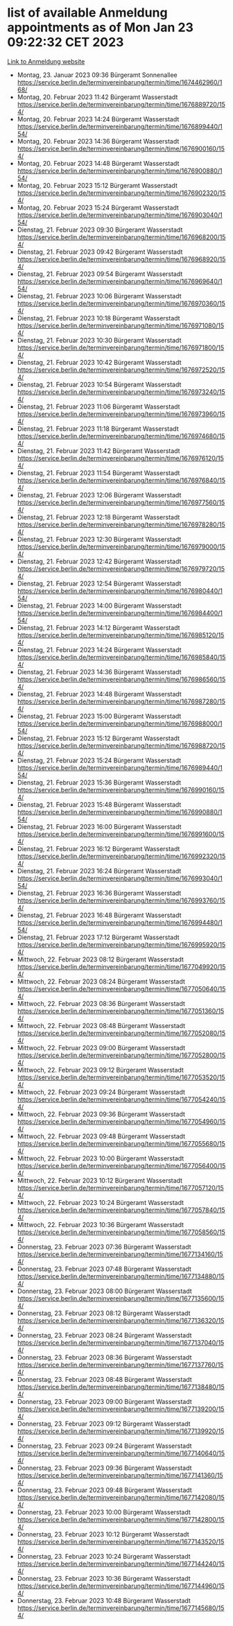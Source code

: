 # list of available Anmeldung appointments as of Mon Jan 23 09:22:32 CET 2023
[Link to Anmeldung website](https://service.berlin.de/terminvereinbarung/termin/tag.php?termin=0&anliegen[]=120686&dienstleisterlist=122210,122217,327316,122219,327312,122227,327314,122231,327346,122243,327348,122252,329742,122260,329745,122262,329748,122254,329751,122271,327278,122273,327274,122277,327276,330436,122280,327294,122282,327290,122284,327292,327539,122291,327270,122285,327266,122286,327264,122296,327268,150230,329760,122301,327282,122297,327286,122294,327284,122312,329763,122314,329775,122304,327330,122311,327334,122309,327332,122281,327352,122279,329772,122276,327324,122274,327326,122267,329766,122246,327318,122251,327320,122257,327322,122208,327298,122226,327300,121362,121364&herkunft=http%3A%2F%2Fservice.berlin.de%2Fdienstleistung%2F120686%2F)
- Montag, 23. Januar 2023 09:36 Bürgeramt Sonnenallee https://service.berlin.de/terminvereinbarung/termin/time/1674462960/168/
- Montag, 20. Februar 2023 11:42 Bürgeramt Wasserstadt https://service.berlin.de/terminvereinbarung/termin/time/1676889720/154/
- Montag, 20. Februar 2023 14:24 Bürgeramt Wasserstadt https://service.berlin.de/terminvereinbarung/termin/time/1676899440/154/
- Montag, 20. Februar 2023 14:36 Bürgeramt Wasserstadt https://service.berlin.de/terminvereinbarung/termin/time/1676900160/154/
- Montag, 20. Februar 2023 14:48 Bürgeramt Wasserstadt https://service.berlin.de/terminvereinbarung/termin/time/1676900880/154/
- Montag, 20. Februar 2023 15:12 Bürgeramt Wasserstadt https://service.berlin.de/terminvereinbarung/termin/time/1676902320/154/
- Montag, 20. Februar 2023 15:24 Bürgeramt Wasserstadt https://service.berlin.de/terminvereinbarung/termin/time/1676903040/154/
- Dienstag, 21. Februar 2023 09:30 Bürgeramt Wasserstadt https://service.berlin.de/terminvereinbarung/termin/time/1676968200/154/
- Dienstag, 21. Februar 2023 09:42 Bürgeramt Wasserstadt https://service.berlin.de/terminvereinbarung/termin/time/1676968920/154/
- Dienstag, 21. Februar 2023 09:54 Bürgeramt Wasserstadt https://service.berlin.de/terminvereinbarung/termin/time/1676969640/154/
- Dienstag, 21. Februar 2023 10:06 Bürgeramt Wasserstadt https://service.berlin.de/terminvereinbarung/termin/time/1676970360/154/
- Dienstag, 21. Februar 2023 10:18 Bürgeramt Wasserstadt https://service.berlin.de/terminvereinbarung/termin/time/1676971080/154/
- Dienstag, 21. Februar 2023 10:30 Bürgeramt Wasserstadt https://service.berlin.de/terminvereinbarung/termin/time/1676971800/154/
- Dienstag, 21. Februar 2023 10:42 Bürgeramt Wasserstadt https://service.berlin.de/terminvereinbarung/termin/time/1676972520/154/
- Dienstag, 21. Februar 2023 10:54 Bürgeramt Wasserstadt https://service.berlin.de/terminvereinbarung/termin/time/1676973240/154/
- Dienstag, 21. Februar 2023 11:06 Bürgeramt Wasserstadt https://service.berlin.de/terminvereinbarung/termin/time/1676973960/154/
- Dienstag, 21. Februar 2023 11:18 Bürgeramt Wasserstadt https://service.berlin.de/terminvereinbarung/termin/time/1676974680/154/
- Dienstag, 21. Februar 2023 11:42 Bürgeramt Wasserstadt https://service.berlin.de/terminvereinbarung/termin/time/1676976120/154/
- Dienstag, 21. Februar 2023 11:54 Bürgeramt Wasserstadt https://service.berlin.de/terminvereinbarung/termin/time/1676976840/154/
- Dienstag, 21. Februar 2023 12:06 Bürgeramt Wasserstadt https://service.berlin.de/terminvereinbarung/termin/time/1676977560/154/
- Dienstag, 21. Februar 2023 12:18 Bürgeramt Wasserstadt https://service.berlin.de/terminvereinbarung/termin/time/1676978280/154/
- Dienstag, 21. Februar 2023 12:30 Bürgeramt Wasserstadt https://service.berlin.de/terminvereinbarung/termin/time/1676979000/154/
- Dienstag, 21. Februar 2023 12:42 Bürgeramt Wasserstadt https://service.berlin.de/terminvereinbarung/termin/time/1676979720/154/
- Dienstag, 21. Februar 2023 12:54 Bürgeramt Wasserstadt https://service.berlin.de/terminvereinbarung/termin/time/1676980440/154/
- Dienstag, 21. Februar 2023 14:00 Bürgeramt Wasserstadt https://service.berlin.de/terminvereinbarung/termin/time/1676984400/154/
- Dienstag, 21. Februar 2023 14:12 Bürgeramt Wasserstadt https://service.berlin.de/terminvereinbarung/termin/time/1676985120/154/
- Dienstag, 21. Februar 2023 14:24 Bürgeramt Wasserstadt https://service.berlin.de/terminvereinbarung/termin/time/1676985840/154/
- Dienstag, 21. Februar 2023 14:36 Bürgeramt Wasserstadt https://service.berlin.de/terminvereinbarung/termin/time/1676986560/154/
- Dienstag, 21. Februar 2023 14:48 Bürgeramt Wasserstadt https://service.berlin.de/terminvereinbarung/termin/time/1676987280/154/
- Dienstag, 21. Februar 2023 15:00 Bürgeramt Wasserstadt https://service.berlin.de/terminvereinbarung/termin/time/1676988000/154/
- Dienstag, 21. Februar 2023 15:12 Bürgeramt Wasserstadt https://service.berlin.de/terminvereinbarung/termin/time/1676988720/154/
- Dienstag, 21. Februar 2023 15:24 Bürgeramt Wasserstadt https://service.berlin.de/terminvereinbarung/termin/time/1676989440/154/
- Dienstag, 21. Februar 2023 15:36 Bürgeramt Wasserstadt https://service.berlin.de/terminvereinbarung/termin/time/1676990160/154/
- Dienstag, 21. Februar 2023 15:48 Bürgeramt Wasserstadt https://service.berlin.de/terminvereinbarung/termin/time/1676990880/154/
- Dienstag, 21. Februar 2023 16:00 Bürgeramt Wasserstadt https://service.berlin.de/terminvereinbarung/termin/time/1676991600/154/
- Dienstag, 21. Februar 2023 16:12 Bürgeramt Wasserstadt https://service.berlin.de/terminvereinbarung/termin/time/1676992320/154/
- Dienstag, 21. Februar 2023 16:24 Bürgeramt Wasserstadt https://service.berlin.de/terminvereinbarung/termin/time/1676993040/154/
- Dienstag, 21. Februar 2023 16:36 Bürgeramt Wasserstadt https://service.berlin.de/terminvereinbarung/termin/time/1676993760/154/
- Dienstag, 21. Februar 2023 16:48 Bürgeramt Wasserstadt https://service.berlin.de/terminvereinbarung/termin/time/1676994480/154/
- Dienstag, 21. Februar 2023 17:12 Bürgeramt Wasserstadt https://service.berlin.de/terminvereinbarung/termin/time/1676995920/154/
- Mittwoch, 22. Februar 2023 08:12 Bürgeramt Wasserstadt https://service.berlin.de/terminvereinbarung/termin/time/1677049920/154/
- Mittwoch, 22. Februar 2023 08:24 Bürgeramt Wasserstadt https://service.berlin.de/terminvereinbarung/termin/time/1677050640/154/
- Mittwoch, 22. Februar 2023 08:36 Bürgeramt Wasserstadt https://service.berlin.de/terminvereinbarung/termin/time/1677051360/154/
- Mittwoch, 22. Februar 2023 08:48 Bürgeramt Wasserstadt https://service.berlin.de/terminvereinbarung/termin/time/1677052080/154/
- Mittwoch, 22. Februar 2023 09:00 Bürgeramt Wasserstadt https://service.berlin.de/terminvereinbarung/termin/time/1677052800/154/
- Mittwoch, 22. Februar 2023 09:12 Bürgeramt Wasserstadt https://service.berlin.de/terminvereinbarung/termin/time/1677053520/154/
- Mittwoch, 22. Februar 2023 09:24 Bürgeramt Wasserstadt https://service.berlin.de/terminvereinbarung/termin/time/1677054240/154/
- Mittwoch, 22. Februar 2023 09:36 Bürgeramt Wasserstadt https://service.berlin.de/terminvereinbarung/termin/time/1677054960/154/
- Mittwoch, 22. Februar 2023 09:48 Bürgeramt Wasserstadt https://service.berlin.de/terminvereinbarung/termin/time/1677055680/154/
- Mittwoch, 22. Februar 2023 10:00 Bürgeramt Wasserstadt https://service.berlin.de/terminvereinbarung/termin/time/1677056400/154/
- Mittwoch, 22. Februar 2023 10:12 Bürgeramt Wasserstadt https://service.berlin.de/terminvereinbarung/termin/time/1677057120/154/
- Mittwoch, 22. Februar 2023 10:24 Bürgeramt Wasserstadt https://service.berlin.de/terminvereinbarung/termin/time/1677057840/154/
- Mittwoch, 22. Februar 2023 10:36 Bürgeramt Wasserstadt https://service.berlin.de/terminvereinbarung/termin/time/1677058560/154/
- Donnerstag, 23. Februar 2023 07:36 Bürgeramt Wasserstadt https://service.berlin.de/terminvereinbarung/termin/time/1677134160/154/
- Donnerstag, 23. Februar 2023 07:48 Bürgeramt Wasserstadt https://service.berlin.de/terminvereinbarung/termin/time/1677134880/154/
- Donnerstag, 23. Februar 2023 08:00 Bürgeramt Wasserstadt https://service.berlin.de/terminvereinbarung/termin/time/1677135600/154/
- Donnerstag, 23. Februar 2023 08:12 Bürgeramt Wasserstadt https://service.berlin.de/terminvereinbarung/termin/time/1677136320/154/
- Donnerstag, 23. Februar 2023 08:24 Bürgeramt Wasserstadt https://service.berlin.de/terminvereinbarung/termin/time/1677137040/154/
- Donnerstag, 23. Februar 2023 08:36 Bürgeramt Wasserstadt https://service.berlin.de/terminvereinbarung/termin/time/1677137760/154/
- Donnerstag, 23. Februar 2023 08:48 Bürgeramt Wasserstadt https://service.berlin.de/terminvereinbarung/termin/time/1677138480/154/
- Donnerstag, 23. Februar 2023 09:00 Bürgeramt Wasserstadt https://service.berlin.de/terminvereinbarung/termin/time/1677139200/154/
- Donnerstag, 23. Februar 2023 09:12 Bürgeramt Wasserstadt https://service.berlin.de/terminvereinbarung/termin/time/1677139920/154/
- Donnerstag, 23. Februar 2023 09:24 Bürgeramt Wasserstadt https://service.berlin.de/terminvereinbarung/termin/time/1677140640/154/
- Donnerstag, 23. Februar 2023 09:36 Bürgeramt Wasserstadt https://service.berlin.de/terminvereinbarung/termin/time/1677141360/154/
- Donnerstag, 23. Februar 2023 09:48 Bürgeramt Wasserstadt https://service.berlin.de/terminvereinbarung/termin/time/1677142080/154/
- Donnerstag, 23. Februar 2023 10:00 Bürgeramt Wasserstadt https://service.berlin.de/terminvereinbarung/termin/time/1677142800/154/
- Donnerstag, 23. Februar 2023 10:12 Bürgeramt Wasserstadt https://service.berlin.de/terminvereinbarung/termin/time/1677143520/154/
- Donnerstag, 23. Februar 2023 10:24 Bürgeramt Wasserstadt https://service.berlin.de/terminvereinbarung/termin/time/1677144240/154/
- Donnerstag, 23. Februar 2023 10:36 Bürgeramt Wasserstadt https://service.berlin.de/terminvereinbarung/termin/time/1677144960/154/
- Donnerstag, 23. Februar 2023 10:48 Bürgeramt Wasserstadt https://service.berlin.de/terminvereinbarung/termin/time/1677145680/154/
